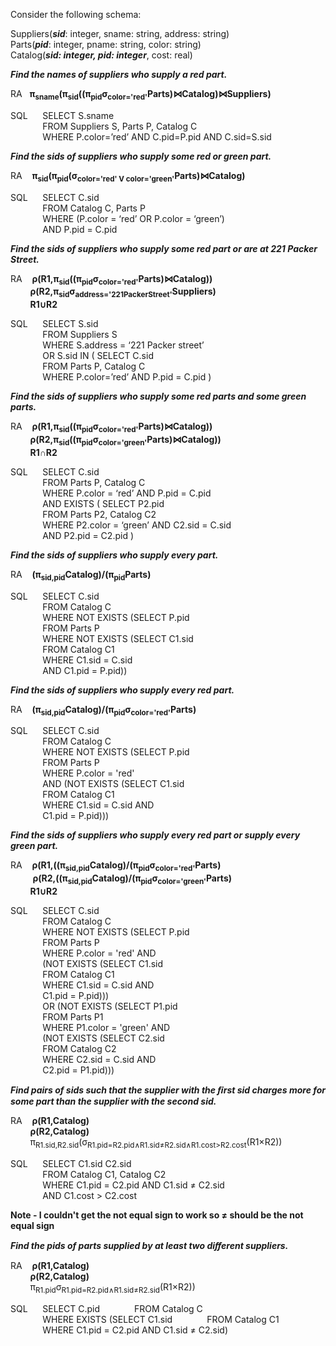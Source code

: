 Consider the following schema:  

Suppliers(__*sid*__: integer, sname: string, address: string)   
Parts(__*pid*__: integer, pname: string, color: string)   
Catalog(__*sid: integer, pid: integer*__, cost: real)  

__*Find the names of suppliers who supply a red part.*__  

RA&nbsp;&nbsp;&nbsp;**π<sub>sname</sub>(π<sub>sid</sub>((π<sub>pid</sub>σ<sub>color='red'</sub>Parts)⋈Catalog)⋈Suppliers)**

SQL&nbsp;&nbsp;&nbsp;&nbsp;&nbsp;&nbsp;SELECT S.sname          
&nbsp;&nbsp;&nbsp;&nbsp;&nbsp;&nbsp;&nbsp;&nbsp;&nbsp;&nbsp;&nbsp;&nbsp;&nbsp;FROM Suppliers S, Parts P, Catalog C   
&nbsp;&nbsp;&nbsp;&nbsp;&nbsp;&nbsp;&nbsp;&nbsp;&nbsp;&nbsp;&nbsp;&nbsp;&nbsp;WHERE P.color=’red’ AND C.pid=P.pid AND C.sid=S.sid  
      
__*Find the sids of suppliers who supply some red or green part.*__

RA&nbsp;&nbsp;&nbsp;&nbsp;**π<sub>sid</sub>(π<sub>pid</sub>(σ<sub>color='red' V color='green'</sub>Parts)⋈Catalog)** 
      
SQL&nbsp;&nbsp;&nbsp;&nbsp;&nbsp;&nbsp;SELECT C.sid   
&nbsp;&nbsp;&nbsp;&nbsp;&nbsp;&nbsp;&nbsp;&nbsp;&nbsp;&nbsp;&nbsp;&nbsp;&nbsp;FROM Catalog C, Parts P   
&nbsp;&nbsp;&nbsp;&nbsp;&nbsp;&nbsp;&nbsp;&nbsp;&nbsp;&nbsp;&nbsp;&nbsp;&nbsp;WHERE (P.color = ‘red’ OR P.color = ‘green’)   
&nbsp;&nbsp;&nbsp;&nbsp;&nbsp;&nbsp;&nbsp;&nbsp;&nbsp;&nbsp;&nbsp;&nbsp;&nbsp;AND P.pid = C.pid

__*Find the sids of suppliers who supply some red part or are at 221 Packer Street.*__  

RA&nbsp;&nbsp;&nbsp;&nbsp;**ρ(R1,π<sub>sid</sub>((π<sub>pid</sub>σ<sub>color='red'</sub>Parts)⋈Catalog))**   
&nbsp;&nbsp;&nbsp;&nbsp;&nbsp;&nbsp;&nbsp;&nbsp;**ρ(R2,π<sub>sid</sub>σ<sub>address='221PackerStreet'</sub>Suppliers)**  
&nbsp;&nbsp;&nbsp;&nbsp;&nbsp;&nbsp;&nbsp;&nbsp;**R1∪R2**  

SQL&nbsp;&nbsp;&nbsp;&nbsp;&nbsp;&nbsp;SELECT S.sid  
&nbsp;&nbsp;&nbsp;&nbsp;&nbsp;&nbsp;&nbsp;&nbsp;&nbsp;&nbsp;&nbsp;&nbsp;&nbsp;FROM Suppliers S  
&nbsp;&nbsp;&nbsp;&nbsp;&nbsp;&nbsp;&nbsp;&nbsp;&nbsp;&nbsp;&nbsp;&nbsp;&nbsp;WHERE S.address = ‘221 Packer street’  
&nbsp;&nbsp;&nbsp;&nbsp;&nbsp;&nbsp;&nbsp;&nbsp;&nbsp;&nbsp;&nbsp;&nbsp;&nbsp;OR S.sid IN ( SELECT C.sid  
&nbsp;&nbsp;&nbsp;&nbsp;&nbsp;&nbsp;&nbsp;&nbsp;&nbsp;&nbsp;&nbsp;&nbsp;&nbsp;FROM Parts P, Catalog C  
&nbsp;&nbsp;&nbsp;&nbsp;&nbsp;&nbsp;&nbsp;&nbsp;&nbsp;&nbsp;&nbsp;&nbsp;&nbsp;WHERE P.color=’red’ AND P.pid = C.pid )  


__*Find the sids of suppliers who supply some red parts and some green parts.*__  

RA&nbsp;&nbsp;&nbsp;&nbsp;**ρ(R1,π<sub>sid</sub>((π<sub>pid</sub>σ<sub>color='red'</sub>Parts)⋈Catalog))**   
&nbsp;&nbsp;&nbsp;&nbsp;&nbsp;&nbsp;&nbsp;&nbsp;**ρ(R2,π<sub>sid</sub>((π<sub>pid</sub>σ<sub>color='green'</sub>Parts)⋈Catalog))**     
&nbsp;&nbsp;&nbsp;&nbsp;&nbsp;&nbsp;&nbsp;&nbsp;**R1∩R2**  


SQL&nbsp;&nbsp;&nbsp;&nbsp;&nbsp;&nbsp;SELECT C.sid  
&nbsp;&nbsp;&nbsp;&nbsp;&nbsp;&nbsp;&nbsp;&nbsp;&nbsp;&nbsp;&nbsp;&nbsp;&nbsp;FROM Parts P, Catalog C  
&nbsp;&nbsp;&nbsp;&nbsp;&nbsp;&nbsp;&nbsp;&nbsp;&nbsp;&nbsp;&nbsp;&nbsp;&nbsp;WHERE P.color = ‘red’ AND P.pid = C.pid  
&nbsp;&nbsp;&nbsp;&nbsp;&nbsp;&nbsp;&nbsp;&nbsp;&nbsp;&nbsp;&nbsp;&nbsp;&nbsp;AND EXISTS ( SELECT P2.pid  
&nbsp;&nbsp;&nbsp;&nbsp;&nbsp;&nbsp;&nbsp;&nbsp;&nbsp;&nbsp;&nbsp;&nbsp;&nbsp;FROM Parts P2, Catalog C2  
&nbsp;&nbsp;&nbsp;&nbsp;&nbsp;&nbsp;&nbsp;&nbsp;&nbsp;&nbsp;&nbsp;&nbsp;&nbsp;WHERE P2.color = ‘green’ AND C2.sid = C.sid  
&nbsp;&nbsp;&nbsp;&nbsp;&nbsp;&nbsp;&nbsp;&nbsp;&nbsp;&nbsp;&nbsp;&nbsp;&nbsp;AND P2.pid = C2.pid )   

__*Find the sids of suppliers who supply every part.*__  


RA&nbsp;&nbsp;&nbsp;&nbsp;**(π<sub>sid,pid</sub>Catalog)/(π<sub>pid</sub>Parts)**  

SQL&nbsp;&nbsp;&nbsp;&nbsp;&nbsp;&nbsp;SELECT C.sid  
&nbsp;&nbsp;&nbsp;&nbsp;&nbsp;&nbsp;&nbsp;&nbsp;&nbsp;&nbsp;&nbsp;&nbsp;&nbsp;FROM Catalog C  
&nbsp;&nbsp;&nbsp;&nbsp;&nbsp;&nbsp;&nbsp;&nbsp;&nbsp;&nbsp;&nbsp;&nbsp;&nbsp;WHERE NOT EXISTS (SELECT P.pid  
&nbsp;&nbsp;&nbsp;&nbsp;&nbsp;&nbsp;&nbsp;&nbsp;&nbsp;&nbsp;&nbsp;&nbsp;&nbsp;FROM Parts P  
&nbsp;&nbsp;&nbsp;&nbsp;&nbsp;&nbsp;&nbsp;&nbsp;&nbsp;&nbsp;&nbsp;&nbsp;&nbsp;WHERE NOT EXISTS (SELECT C1.sid  
&nbsp;&nbsp;&nbsp;&nbsp;&nbsp;&nbsp;&nbsp;&nbsp;&nbsp;&nbsp;&nbsp;&nbsp;&nbsp;FROM Catalog C1  
&nbsp;&nbsp;&nbsp;&nbsp;&nbsp;&nbsp;&nbsp;&nbsp;&nbsp;&nbsp;&nbsp;&nbsp;&nbsp;WHERE C1.sid = C.sid  
&nbsp;&nbsp;&nbsp;&nbsp;&nbsp;&nbsp;&nbsp;&nbsp;&nbsp;&nbsp;&nbsp;&nbsp;&nbsp;AND C1.pid = P.pid))  

__*Find the sids of suppliers who supply every red part.*__  

RA&nbsp;&nbsp;&nbsp;&nbsp;**(π<sub>sid,pid</sub>Catalog)/(π<sub>pid</sub>σ<sub>color='red'</sub>Parts)**  

SQL&nbsp;&nbsp;&nbsp;&nbsp;&nbsp;&nbsp;SELECT C.sid  
&nbsp;&nbsp;&nbsp;&nbsp;&nbsp;&nbsp;&nbsp;&nbsp;&nbsp;&nbsp;&nbsp;&nbsp;&nbsp;FROM Catalog C  
&nbsp;&nbsp;&nbsp;&nbsp;&nbsp;&nbsp;&nbsp;&nbsp;&nbsp;&nbsp;&nbsp;&nbsp;&nbsp;WHERE NOT EXISTS (SELECT P.pid  
&nbsp;&nbsp;&nbsp;&nbsp;&nbsp;&nbsp;&nbsp;&nbsp;&nbsp;&nbsp;&nbsp;&nbsp;&nbsp;FROM Parts P    
&nbsp;&nbsp;&nbsp;&nbsp;&nbsp;&nbsp;&nbsp;&nbsp;&nbsp;&nbsp;&nbsp;&nbsp;&nbsp;WHERE P.color = 'red'  
&nbsp;&nbsp;&nbsp;&nbsp;&nbsp;&nbsp;&nbsp;&nbsp;&nbsp;&nbsp;&nbsp;&nbsp;&nbsp;AND (NOT EXISTS (SELECT C1.sid  
&nbsp;&nbsp;&nbsp;&nbsp;&nbsp;&nbsp;&nbsp;&nbsp;&nbsp;&nbsp;&nbsp;&nbsp;&nbsp;FROM Catalog C1  
&nbsp;&nbsp;&nbsp;&nbsp;&nbsp;&nbsp;&nbsp;&nbsp;&nbsp;&nbsp;&nbsp;&nbsp;&nbsp;WHERE C1.sid = C.sid AND  
&nbsp;&nbsp;&nbsp;&nbsp;&nbsp;&nbsp;&nbsp;&nbsp;&nbsp;&nbsp;&nbsp;&nbsp;&nbsp;C1.pid = P.pid)))  

 __*Find the sids of suppliers who supply every red part or supply every green part.*__  
 
RA&nbsp;&nbsp;&nbsp;&nbsp;**ρ(R1,((π<sub>sid,pid</sub>Catalog)/(π<sub>pid</sub>σ<sub>color='red'</sub>Parts)**   
&nbsp;&nbsp;&nbsp;&nbsp;&nbsp;&nbsp;&nbsp;&nbsp;&nbsp;**ρ(R2,((π<sub>sid,pid</sub>Catalog)/(π<sub>pid</sub>σ<sub>color='green'</sub>Parts)**    
&nbsp;&nbsp;&nbsp;&nbsp;&nbsp;&nbsp;&nbsp;&nbsp;**R1∪R2**  

SQL&nbsp;&nbsp;&nbsp;&nbsp;&nbsp;&nbsp;SELECT C.sid  
&nbsp;&nbsp;&nbsp;&nbsp;&nbsp;&nbsp;&nbsp;&nbsp;&nbsp;&nbsp;&nbsp;&nbsp;&nbsp;FROM Catalog C  
&nbsp;&nbsp;&nbsp;&nbsp;&nbsp;&nbsp;&nbsp;&nbsp;&nbsp;&nbsp;&nbsp;&nbsp;&nbsp;WHERE NOT EXISTS (SELECT P.pid  
&nbsp;&nbsp;&nbsp;&nbsp;&nbsp;&nbsp;&nbsp;&nbsp;&nbsp;&nbsp;&nbsp;&nbsp;&nbsp;FROM Parts P    
&nbsp;&nbsp;&nbsp;&nbsp;&nbsp;&nbsp;&nbsp;&nbsp;&nbsp;&nbsp;&nbsp;&nbsp;&nbsp;WHERE P.color = 'red' AND    
&nbsp;&nbsp;&nbsp;&nbsp;&nbsp;&nbsp;&nbsp;&nbsp;&nbsp;&nbsp;&nbsp;&nbsp;&nbsp;(NOT EXISTS (SELECT C1.sid  
&nbsp;&nbsp;&nbsp;&nbsp;&nbsp;&nbsp;&nbsp;&nbsp;&nbsp;&nbsp;&nbsp;&nbsp;&nbsp;FROM Catalog C1  
&nbsp;&nbsp;&nbsp;&nbsp;&nbsp;&nbsp;&nbsp;&nbsp;&nbsp;&nbsp;&nbsp;&nbsp;&nbsp;WHERE C1.sid = C.sid AND  
&nbsp;&nbsp;&nbsp;&nbsp;&nbsp;&nbsp;&nbsp;&nbsp;&nbsp;&nbsp;&nbsp;&nbsp;&nbsp;C1.pid = P.pid)))  
&nbsp;&nbsp;&nbsp;&nbsp;&nbsp;&nbsp;&nbsp;&nbsp;&nbsp;&nbsp;&nbsp;&nbsp;&nbsp;OR (NOT EXISTS (SELECT P1.pid  
&nbsp;&nbsp;&nbsp;&nbsp;&nbsp;&nbsp;&nbsp;&nbsp;&nbsp;&nbsp;&nbsp;&nbsp;&nbsp;FROM Parts P1    
&nbsp;&nbsp;&nbsp;&nbsp;&nbsp;&nbsp;&nbsp;&nbsp;&nbsp;&nbsp;&nbsp;&nbsp;&nbsp;WHERE P1.color = 'green' AND  
&nbsp;&nbsp;&nbsp;&nbsp;&nbsp;&nbsp;&nbsp;&nbsp;&nbsp;&nbsp;&nbsp;&nbsp;&nbsp;(NOT EXISTS (SELECT C2.sid  
&nbsp;&nbsp;&nbsp;&nbsp;&nbsp;&nbsp;&nbsp;&nbsp;&nbsp;&nbsp;&nbsp;&nbsp;&nbsp;FROM Catalog C2  
&nbsp;&nbsp;&nbsp;&nbsp;&nbsp;&nbsp;&nbsp;&nbsp;&nbsp;&nbsp;&nbsp;&nbsp;&nbsp;WHERE C2.sid = C.sid AND  
&nbsp;&nbsp;&nbsp;&nbsp;&nbsp;&nbsp;&nbsp;&nbsp;&nbsp;&nbsp;&nbsp;&nbsp;&nbsp;C2.pid = P1.pid)))  

__*Find pairs of sids such that the supplier with the ﬁrst sid charges more for some part than the supplier with the second sid.*__  

RA&nbsp;&nbsp;&nbsp;&nbsp;**ρ(R1,Catalog)**    
&nbsp;&nbsp;&nbsp;&nbsp;&nbsp;&nbsp;&nbsp;&nbsp;**ρ(R2,Catalog)**  
&nbsp;&nbsp;&nbsp;&nbsp;&nbsp;&nbsp;&nbsp;&nbsp;π<sub>R1.sid,R2.sid</sub>(σ<sub>R1.pid=R2.pid∧R1.sid$\neq$R2.sid∧R1.cost>R2.cost</sub>(R1×R2))  

SQL&nbsp;&nbsp;&nbsp;&nbsp;&nbsp;&nbsp;SELECT C1.sid C2.sid  
&nbsp;&nbsp;&nbsp;&nbsp;&nbsp;&nbsp;&nbsp;&nbsp;&nbsp;&nbsp;&nbsp;&nbsp;&nbsp;FROM Catalog C1, Catalog C2  
&nbsp;&nbsp;&nbsp;&nbsp;&nbsp;&nbsp;&nbsp;&nbsp;&nbsp;&nbsp;&nbsp;&nbsp;&nbsp;WHERE C1.pid = C2.pid AND  C1.sid $\neq$ C2.sid  
&nbsp;&nbsp;&nbsp;&nbsp;&nbsp;&nbsp;&nbsp;&nbsp;&nbsp;&nbsp;&nbsp;&nbsp;&nbsp;AND C1.cost > C2.cost  

**Note - I couldn't get the not equal sign to work so $\neq$ should be the not equal sign**  

__*Find the pids of parts supplied by at least two diﬀerent suppliers.*__  

RA&nbsp;&nbsp;&nbsp;&nbsp;**ρ(R1,Catalog)**    
&nbsp;&nbsp;&nbsp;&nbsp;&nbsp;&nbsp;&nbsp;&nbsp;**ρ(R2,Catalog)**  
&nbsp;&nbsp;&nbsp;&nbsp;&nbsp;&nbsp;&nbsp;&nbsp;π<sub>R1.pid</sub>σ<sub>R1.pid=R2.pid∧R1.sid$\neq$R2.sid</sub>(R1×R2))  

SQL&nbsp;&nbsp;&nbsp;&nbsp;&nbsp;&nbsp;SELECT C.pid
&nbsp;&nbsp;&nbsp;&nbsp;&nbsp;&nbsp;&nbsp;&nbsp;&nbsp;&nbsp;&nbsp;&nbsp;&nbsp;FROM Catalog C  
&nbsp;&nbsp;&nbsp;&nbsp;&nbsp;&nbsp;&nbsp;&nbsp;&nbsp;&nbsp;&nbsp;&nbsp;&nbsp;WHERE EXISTS (SELECT C1.sid
&nbsp;&nbsp;&nbsp;&nbsp;&nbsp;&nbsp;&nbsp;&nbsp;&nbsp;&nbsp;&nbsp;&nbsp;&nbsp;FROM Catalog C1  
&nbsp;&nbsp;&nbsp;&nbsp;&nbsp;&nbsp;&nbsp;&nbsp;&nbsp;&nbsp;&nbsp;&nbsp;&nbsp;WHERE C1.pid = C2.pid AND  C1.sid $\neq$ C2.sid)  


